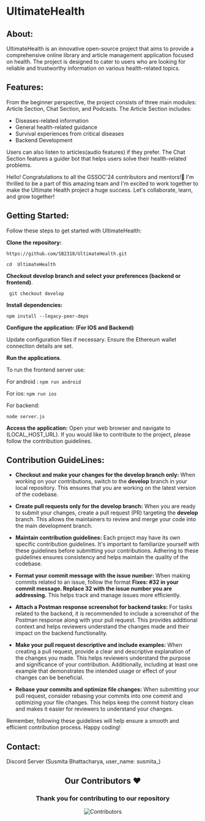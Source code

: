 # UltimateHealth

## About:

UltimateHealth is an innovative open-source project that aims to provide a comprehensive online library and article management application focused on health. The project is designed to cater to users who are looking for reliable and trustworthy information on various health-related topics.

## Features:

From the beginner perspective, the project consists of three main modules: Article Section, Chat Section, and Podcasts. The Article Section includes:

* Diseases-related information
* General health-related guidance
* Survival experiences from critical diseases
* Backend Development

Users can also listen to articles(audio features) if they prefer. The Chat Section features a guider bot that helps users solve their health-related problems.  


Hello! Congratulations to all the GSSOC'24 contributors and mentors!🎉
I'm thrilled to be a part of this amazing team and I'm excited to work together to make the Ultimate Health project a huge success. Let's collaborate, learn, and grow together!

## Getting Started:

Follow these steps to get started with UltimateHealth:

**Clone the repository:**

```
https://github.com/SB2318/UltimateHealth.git

cd  UltimateHealth

```


**Checkout develop branch and select your preferences (backend or frontend)**.

```
 git checkout develop
```

**Install dependencies:**
```
npm install --legacy-peer-deps
```

**Configure the application: (For IOS and Backend)**

Update configuration files if necessary. Ensure the Ethereum wallet connection details are set.


**Run the applications**.

To run the frontend server use:
 
For android :
`npm run android`

For ios: 
`npm run ios`

For backend:

`node server.js`


**Access the application:**
Open your web browser and navigate to (LOCAL_HOST_URL).
If you would like to contribute to the project, please follow the contribution guidelines.

## Contribution GuideLines:

* **Checkout and make your changes for the develop branch only:** When working on your contributions, switch to the **develop** branch in your local repository. This ensures that you are working on the latest version of the codebase.

* **Create pull requests only for the develop branch:** When you are ready to submit your changes, create a pull request (PR) targeting the **develop** branch. This allows the maintainers to review and merge your code into the main development branch.

* **Maintain contribution guidelines:** Each project may have its own specific contribution guidelines. It's important to familiarize yourself with these guidelines before submitting your contributions. Adhering to these guidelines ensures consistency and helps maintain the quality of the codebase.

* **Format your commit message with the issue number:** When making commits related to an issue, follow the format **Fixes: #32 in your commit message. Replace 32 with the issue number you are addressing.** This helps track and manage issues more efficiently.

* **Attach a Postman response screenshot for backend tasks:** For tasks related to the backend, it is recommended to include a screenshot of the Postman response along with your pull request. This provides additional context and helps reviewers understand the changes made and their impact on the backend functionality.

* **Make your pull request descriptive and include examples:** When creating a pull request, provide a clear and descriptive explanation of the changes you made. This helps reviewers understand the purpose and significance of your contribution. Additionally, including at least one example that demonstrates the intended usage or effect of your changes can be beneficial.

* **Rebase your commits and optimize file changes:** When submitting your pull request, consider rebasing your commits into one commit and optimizing your file changes. This helps keep the commit history clean and makes it easier for reviewers to understand your changes.

Remember, following these guidelines will help ensure a smooth and efficient contribution process. Happy coding!
    
## Contact:
     
Discord Server (Susmita Bhattacharya, user_name: susmita_)

 
<h2 align = "center">Our Contributors ❤️</h2>
<div align = "center">
 <h3>Thank you for contributing to our repository</h3>

![Contributors](https://contrib.rocks/image?repo=SB2318/UltimateHealth)


</div>


